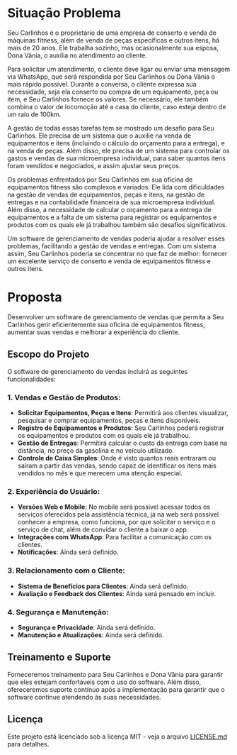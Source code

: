 # Situação Problema
Seu Carlinhos é o proprietário de uma empresa de conserto e venda de máquinas fitness, além de venda de peças específicas e outros itens, há mais de 20 anos. Ele trabalha sozinho, mas ocasionalmente sua esposa, Dona Vânia, o auxilia no atendimento ao cliente.

Para solicitar um atendimento, o cliente deve ligar ou enviar uma mensagem via WhatsApp, que será respondida por Seu Carlinhos ou Dona Vânia o mais rápido possível. Durante a conversa, o cliente expressa sua necessidade, seja ela conserto ou compra de um equipamento, peça ou item, e Seu Carlinhos fornece os valores. Se necessário, ele também combina o valor de locomoção até a casa do cliente, caso esteja dentro de um raio de 100km.

A gestão de todas essas tarefas tem se mostrado um desafio para Seu Carlinhos. Ele precisa de um sistema que o auxilie na venda de equipamentos e itens (incluindo o cálculo do orçamento para a entrega), e na venda de peças. Além disso, ele precisa de um sistema para controlar os gastos e vendas de sua microempresa individual, para saber quantos itens foram vendidos e negociados, e assim ajustar seus preços.

Os problemas enfrentados por Seu Carlinhos em sua oficina de equipamentos fitness são complexos e variados. Ele lida com dificuldades na gestão de vendas de equipamentos, peças e itens, na gestão de entregas e na contabilidade financeira de sua microempresa individual. Além disso, a necessidade de calcular o orçamento para a entrega de equipamentos e a falta de um sistema para registrar os equipamentos e produtos com os quais ele já trabalhou também são desafios significativos.

Um software de gerenciamento de vendas poderia ajudar a resolver esses problemas, facilitando a gestão de vendas e entregas. Com um sistema assim, Seu Carlinhos poderia se concentrar no que faz de melhor: fornecer um excelente serviço de conserto e venda de equipamentos fitness e outros itens.

# Proposta
Desenvolver um software de gerenciamento de vendas que permita a Seu Carlinhos gerir eficientemente sua oficina de equipamentos fitness, aumentar suas vendas e melhorar a experiência do cliente.

## Escopo do Projeto
O software de gerenciamento de vendas incluirá as seguintes funcionalidades:

### 1. Vendas e Gestão de Produtos:
- **Solicitar Equipamentos, Peças e Itens**: Permitirá aos clientes visualizar, pesquisar e comprar equipamentos, peças e itens disponíveis.
- **Registro de Equipamentos e Produtos**: Seu Carlinhos poderá registrar os equipamentos e produtos com os quais ele já trabalhou.
- **Gestão de Entregas**: Permitirá calcular o custo da entrega com base na distância, no preço da gasolina e no veículo utilizado.
- **Controle de Caixa Simples**: Onde é visto quantos reais entraram ou saíram a partir das vendas, sendo capaz de identificar os itens mais vendidos no mês e que merecem uma atenção especial.

### 2. Experiência do Usuário:
- **Versões Web e Mobile**: No mobile será possível acessar todos os serviços oferecidos pela assistência técnica, já na web será possível conhecer a empresa, como funciona, por que solicitar o serviço e o serviço de chat, além de convidar o cliente a baixar o app.
- **Integrações com WhatsApp**: Para facilitar a comunicação com os clientes.
- **Notificações**: Ainda será definido.

### 3. Relacionamento com o Cliente:
- **Sistema de Benefícios para Clientes**: Ainda será definido.
- **Avaliação e Feedback dos Clientes**: Ainda será pensado em incluir.

### 4. Segurança e Manutenção:
- **Segurança e Privacidade**: Ainda será definido.
- **Manutenção e Atualizações**: Ainda será definido.

## Treinamento e Suporte
Forneceremos treinamento para Seu Carlinhos e Dona Vânia para garantir que eles estejam confortáveis com o uso do software. Além disso, ofereceremos suporte contínuo após a implementação para garantir que o software continue atendendo às suas necessidades.

## Licença
Este projeto está licenciado sob a licença MIT - veja o arquivo [LICENSE.md](https://github.com/victoriaFitnessService/documentation/blob/main/LICENSE) para detalhes.




